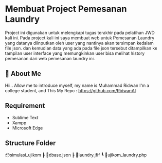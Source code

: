 
# Membuat Project Pemesanan Laundry

Project ini digunakan untuk melengkapi tugas terakhir pada pelatihan JWD kali ini. 
Pada project kali ini saya membuat web untuk Pemesanan Laundry yang datanya diinputkan oleh user yang nantinya akan tersimpan kedalam file json. dan kemudian data yang ada pada file json tersebut ditampilkan ke tampilan user interface yang memungkinkan user bisa melihat history pemesanan dari web pemesanan laundry ini.




## 🚀 About Me
Hii..
Allow me to introduce myself, my name is Muhammad Ridwan
I'm a college student, and
This My Repo : https://github.com/RidwanAI 


## Requirement

- Sublime Text
- Xampp
- Microsoft Edge
## Structure Folder

📦simulasi_ujikom
 ┣ 📜dbase.json
 ┣ 📜laundry.jfif
 ┗ 📜ujikom_laundry.php